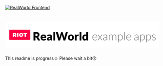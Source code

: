 [![RealWorld Frontend](https://img.shields.io/badge/realworld-frontend-%23783578.svg)](http://realworld.io)

# ![RealWorld Example App](./img/realworld_example_apps.png)

This readme is progress☺️ 
Please wait a bit😚

